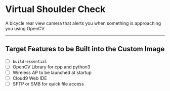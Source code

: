 # Virtual Shoulder Check
A bicycle rear view camera that alerts you when something is approaching you using OpenCV

-------------------------

## Target Features to be Built into the Custom Image

- [ ] `build-essential`
- [ ] OpenCV Library for cpp and python3
- [ ] Wireless AP to be launched at startup
- [ ] Cloud9 Web IDE
- [ ] SFTP or SMB for quick file access
